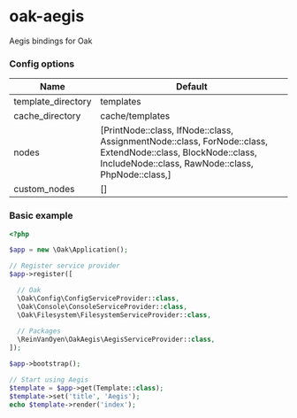 # oak-aegis
Aegis bindings for Oak

### Config options

Name | Default
---- | -------
template_directory | templates
cache_directory | cache/templates
nodes | [PrintNode::class, IfNode::class, AssignmentNode::class, ForNode::class, ExtendNode::class, BlockNode::class, IncludeNode::class, RawNode::class, PhpNode::class,]
custom_nodes | []

### Basic example

```php
<?php

$app = new \Oak\Application();

// Register service provider
$app->register([

  // Oak
  \Oak\Config\ConfigServiceProvider::class,
  \Oak\Console\ConsoleServiceProvider::class,
  \Oak\Filesystem\FilesystemServiceProvider::class,
  
  // Packages
  \ReinVanOyen\OakAegis\AegisServiceProvider::class,
]);

$app->bootstrap();

// Start using Aegis
$template = $app->get(Template::class);
$template->set('title', 'Aegis');
echo $template->render('index');

```
